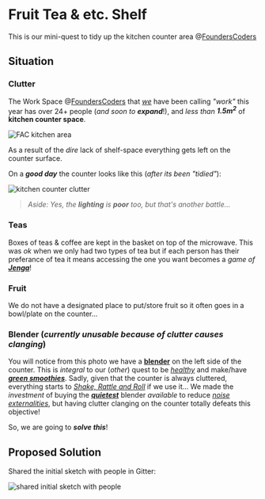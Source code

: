 # Fruit Tea & etc. Shelf

This is our mini-quest to tidy up the kitchen counter area @[FoundersCoders](http://foundersandcoders.org/)

## Situation

### Clutter

The Work Space @[FoundersCoders](http://foundersandcoders.org) that [*we*](https://github.com/dwyl) have been calling *"work"* this year
has over 24+ people (*and soon to* ***expand***!), and *less than* ***1.5m<sup>2</sup>*** of **kitchen counter space**.

![FAC kitchen area](http://i.imgur.com/GMXYohn.jpg)

As a result of the *dire* lack of shelf-space everything gets left on the
counter surface.

On a ***good day*** the counter looks like this (*after its been "tidied"*):

![kitchen counter clutter](http://i.imgur.com/DwVqzle.jpg)

> *Aside: Yes, the* ***lighting*** *is* ***poor*** *too, but that's another battle...*

### Teas

Boxes of teas & coffee are kept in the basket on top of the microwave. This was *ok* when we only had two types of tea but if each person has their preferance of tea it means accessing the one you want becomes a *game of* [***Jenga***](https://youtu.be/4w5kvC-zngY?t=4m33s)!

### Fruit

We do not have a designated place to put/store fruit so it often goes in a bowl/plate on the counter...


### Blender (*currently unusable because of clutter causes clanging*)

You will notice from this photo we have a [**blender**](https://www.vitamix.com/Commercial/Products/Beverage-Blenders/The-Quiet-One) on the left side of the counter. This is *integral* to our (*other*) quest to be [*healthy*](https://github.com/nelsonic/health) and make/have [***green smoothies***](https://github.com/nelsonic/health/issues/3). Sadly,
given that the counter is always cluttered, everything starts to [*Shake, Rattle and Roll*](https://youtu.be/8B7xr_EjbzE) if we use it... We made the *investment* of buying the
[***quietest***](https://youtu.be/LazfnLAVKTA?t=3s) blender *available* to reduce
[*noise externalities*](http://www.econlife.com/noise-pollution-creates-negative-externalities/), but having clutter clanging on the counter totally defeats this objective!

So, we are going to ***solve this***!

## Proposed Solution

Shared the initial sketch with people in Gitter:

![shared initial sketch with people](http://i.imgur.com/vOL1bDN.png)
